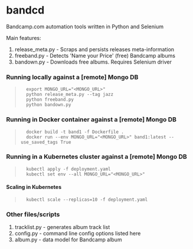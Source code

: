 # bandcd
Bandcamp.com automation tools written in Python and Selenium

Main features:

1. release_meta.py - Scraps and persists releases meta-information  
2. freeband.py - Detects 'Name your Price' (free) Bandcamp albums
3. bandown.py - Downloads free albums. Requires Selenium driver

### Running locally against a [remote] Mongo DB
>       export MONGO_URL="<MONGO_URL>"
>       python release_meta.py --tag jazz
>       python freeband.py
>       python bandown.py

### Running in Docker container against a [remote] Mongo DB
>       docker build -t band1 -f Dockerfile .
>       docker run --env MONGO_URL="<MONGO_URL>" band1:latest --use_saved_tags True

### Running in a Kubernetes cluster against a [remote] Mongo DB
>       kubectl apply -f deployment.yaml
>       kubectl set env --all MONGO_URL="<MONGO_URL>"

#### Scaling in Kubernetes
>       kubectl scale --replicas=10 -f deployment.yaml


### Other files/scripts

1. tracklist.py - generates album track list
2. config.py - command line config options listed here
2. album.py - data model for Bandcamp album
